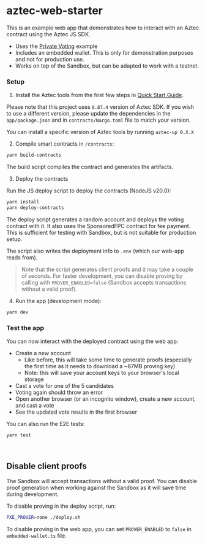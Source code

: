# aztec-web-starter

This is an example web app that demonstrates how to interact with an Aztec contract using the Aztec JS SDK.

- Uses the [Private Voting](https://docs.aztec.network/developers/tutorials/codealong/contract_tutorials/private_voting_contract) example
- Includes an embedded wallet. This is only for demonstration purposes and not for production use.
- Works on top of the Sandbox, but can be adapted to work with a testnet.

### Setup

1. Install the Aztec tools from the first few steps in [Quick Start Guide](https://docs.aztec.network/developers/getting_started).

Please note that this project uses `0.87.4` version of Aztec SDK. If you wish to use a different version, please update the dependencies in the `app/package.json` and in `contracts/Nargo.toml` file to match your version.

You can install a specific version of Aztec tools by running `aztec-up 0.X.X`


2. Compile smart contracts in `/contracts`:

```sh
yarn build-contracts
```

The build script compiles the contract and generates the artifacts.

3. Deploy the contracts

Run the JS deploy script to deploy the contracts (NodeJS v20.0):

```sh
yarn install
yarn deploy-contracts
```

The deploy script generates a random account and deploys the voting contract with it. It also uses the SponsoredFPC contract for fee payment. This is sufficient for testing with Sandbox, but is not suitable for production setup.

The script also writes the deployment info to `.env` (which our web-app reads from).

> Note that the script generates client proofs and it may take a couple of seconds. For faster development, you can disable proving by calling with `PROVER_ENABLED=false` (Sandbox accepts transactions without a valid proof).

4. Run the app (development mode):

```sh
yarn dev
```

### Test the app

You can now interact with the deployed contract using the web app:

- Create a new account
  - Like before, this will take some time to generate proofs (especially the first time as it needs to download a ~67MB proving key)
  - Note: this will save your account keys to your browser's local storage
- Cast a vote for one of the 5 candidates
- Voting again should throw an error
- Open another browser (or an incognito window), create a new account, and cast a vote
- See the updated vote results in the first browser

You can also run the E2E tests:

```sh
yarn test
```

<br />

## Disable client proofs

The Sandbox will accept transactions without a valid proof. You can disable proof generation when working against the Sandbox as it will save time during development.

To disable proving in the deploy script, run:

```sh
PXE_PROVER=none ./deploy.sh
```

To disable proving in the web app, you can set `PROVER_ENABLED` to `false` in `embedded-wallet.ts` file.
